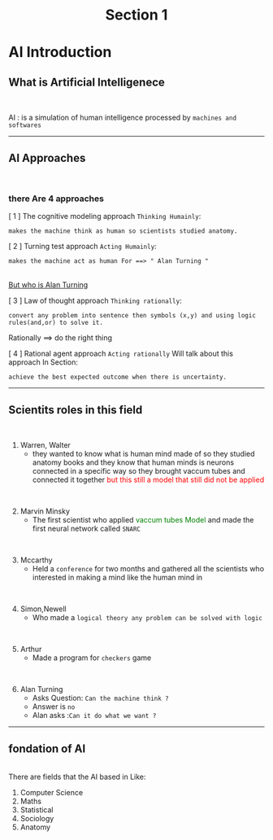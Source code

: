 
<h1 align="center">Section 1</h1>

# AI Introduction

## What is Artificial Intelligenece
<br/>

AI : is a simulation of human intelligence processed by `machines and softwares`

---
## AI Approaches 
<br/>

### there Are 4 approaches

[ 1 ] The cognitive modeling approach `Thinking Humainly`:

    makes the machine think as human so scientists studied anatomy.

[ 2 ] Turning test approach `Acting Humainly`:

    makes the machine act as human For ==> " Alan Turning "
<br/>
<a href="#alan">But who is Alan Turning</a>

<br/>

[ 3 ] Law of thought approach `Thinking rationally`:

    convert any problem into sentence then symbols (x,y) and using logic rules(and,or) to solve it.

Rationally ==> do the right thing

[ 4 ] Rational agent approach `Acting rationally` <span>Will talk about this approach In Section</span>:

    achieve the best expected outcome when there is uncertainty. 
---
## Scientits roles in this field
<br/>

1. Warren, Walter
   - they wanted to know what is human mind made of so they studied anatomy books and they know that human minds is neurons connected in a specific way so they brought vaccum tubes and connected it together<span style="color: red"> but this still a model that still did not be applied</span>

<br/>

2. Marvin Minsky 
   - The first scientist who applied <span style="color: green">vaccum tubes Model</span> and made the first neural network called `SNARC` 

<br/>

3. Mccarthy
    - Held a `conference` for two months and
gathered all the scientists who interested in making
a mind like the human mind in

<br/>

4. Simon,Newell
    - Who made a `logical theory any problem can be solved with logic`

<br/>

5. Arthur 
   - Made a program for `checkers` game 

<br/>

6. <span id="alan">Alan Turning</span>
    - Asks Question: `Can the machine think ?`
    - Answer is `no`
    - Alan asks :`Can it do what we want ?` 
---
## fondation of AI 

<br/>
There are fields that the AI based in Like:

   1.  Computer Science
   2.  Maths
   3.  Statistical
   4.  Sociology
   5.  Anatomy

